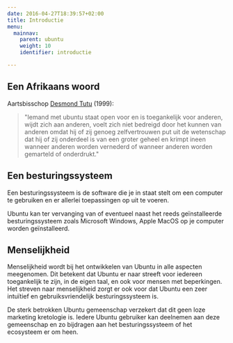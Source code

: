 ```yaml
---
date: 2016-04-27T18:39:57+02:00
title: Introductie
menu:
  mainnav:
    parent: ubuntu
    weight: 10
    identifier: introductie

---
```


## Een Afrikaans woord
Aartsbisschop [Desmond Tutu](http://nl.wikipedia.org/wiki/Desmond_Tutu) (1999):

>"Iemand met ubuntu staat open voor en is toegankelijk voor anderen, wijdt zich aan anderen, voelt zich niet bedreigd door het kunnen van anderen omdat hij of zij genoeg zelfvertrouwen put uit de wetenschap dat hij of zij onderdeel is van een groter geheel en krimpt ineen wanneer anderen worden vernederd of wanneer anderen worden gemarteld of onderdrukt."


## Een besturingssysteem
Een besturingssysteem is de software die je in staat stelt om een computer te gebruiken en er allerlei toepassingen op uit te voeren.

Ubuntu kan ter vervanging van of eventueel naast het reeds geïnstalleerde besturingssysteem zoals Microsoft Windows, Apple MacOS op je computer worden geïnstalleerd.

## Menselijkheid
Menselijkheid wordt bij het ontwikkelen van Ubuntu in alle aspecten meegenomen. Dit betekent dat Ubuntu er naar streeft voor iedereen toegankelijk te zijn, in de eigen taal, en ook voor mensen met beperkingen. Het streven naar menselijkheid zorgt er ook voor dat Ubuntu een zeer intuïtief en gebruiksvriendelijk besturingssysteem is.

De sterk betrokken Ubuntu gemeenschap verzekert dat dit geen loze marketing kretologie is. Iedere Ubuntu gebruiker kan deelnemen aan deze gemeenschap en zo bijdragen aan het besturingssysteem of het ecosysteem er om heen.
